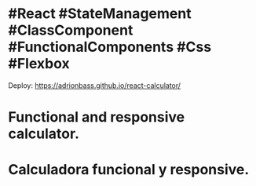 # #React #StateManagement #ClassComponent #FunctionalComponents #Css #Flexbox
Deploy: https://adrionbass.github.io/react-calculator/

# Functional and responsive calculator.

# Calculadora funcional y responsive.